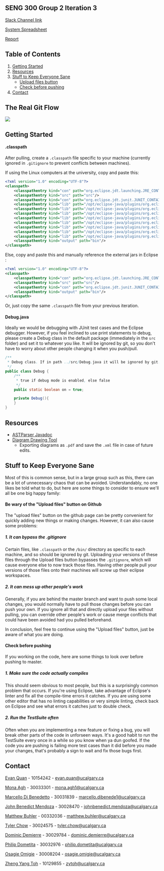 SENG 300 Group 2 Iteration 3
--------------------------

[Slack Channel link](https://seng300w2018g2i3.slack.com/)

[System Spreadsheet](https://docs.google.com/spreadsheets/d/1-xapWVodk4DW2dW3CrfHNiGbSCNzF-H4mEmOvLLXMmg/edit?usp=sharing)

[Report](https://docs.google.com/document/d/1QYiC9THKIPZ7UjDQpc4Mw9hxBc-GlB3OcXumWlKw9Eo/edit)

Table of Contents
-----------------
1. [Getting Started](#getting-started)
3. [Resources](#resources)
4. [Stuff to Keep Everyone Sane](#stuff-to-keep-everyone-sane)
    - [Upload files button](#be-wary-of-the-upload-files-button-on-github)
    - [Check before pushing](#check-before-pushing)
5. [Contact](#contact)

The Real Git Flow
-------------------------
<img src="https://i.redd.it/dsdbmyoirso01.jpg">


Getting Started
---------------

#### .classpath
After pulling, create a `.classpath` file specific to your machine (currently ignored in `.gitignore` to prevent conflicts between machines).

If using the Linux computers at the university, copy and paste this:

```xml
<?xml version="1.0" encoding="UTF-8"?>
<classpath>
	<classpathentry kind="con" path="org.eclipse.jdt.launching.JRE_CONTAINER/org.eclipse.jdt.internal.debug.ui.launcher.StandardVMType/JavaSE-1.8"/>
	<classpathentry kind="src" path="src"/>
	<classpathentry kind="con" path="org.eclipse.jdt.junit.JUNIT_CONTAINER/4"/>
	<classpathentry kind="lib" path="/opt/eclipse-java/plugins/org.eclipse.core.jobs_3.9.0.v20170322-0013.jar"/>
	<classpathentry kind="lib" path="/opt/eclipse-java/plugins/org.eclipse.equinox.common_3.9.0.v20170207-1454.jar"/>
	<classpathentry kind="lib" path="/opt/eclipse-java/plugins/org.eclipse.core.resources_3.12.0.v20170417-1558.jar"/>
	<classpathentry kind="lib" path="/opt/eclipse-java/plugins/org.eclipse.osgi_3.12.0.v20170512-1932.jar"/>
	<classpathentry kind="lib" path="/opt/eclipse-java/plugins/org.eclipse.core.contenttype_3.6.0.v20170207-1037.jar"/>
	<classpathentry kind="lib" path="/opt/eclipse-java/plugins/org.eclipse.equinox.preferences_3.7.0.v20170126-2132.jar"/>
	<classpathentry kind="lib" path="/opt/eclipse-java/plugins/org.eclipse.jdt.core_3.13.0.v20170516-1929.jar"/>
	<classpathentry kind="lib" path="/opt/eclipse-java/plugins/org.eclipse.core.runtime_3.13.0.v20170207-1030.jar"/>
	<classpathentry kind="output" path="bin"/>
</classpath>
```

Else, copy and paste this and manually reference the external jars in Eclipse :

```xml
<?xml version="1.0" encoding="UTF-8"?>
<classpath>
	<classpathentry kind="con" path="org.eclipse.jdt.launching.JRE_CONTAINER/org.eclipse.jdt.internal.debug.ui.launcher.StandardVMType/JavaSE-1.8"/>
	<classpathentry kind="src" path="src"/>
	<classpathentry kind="con" path="org.eclipse.jdt.junit.JUNIT_CONTAINER/4"/>
	<classpathentry kind="output" path="bin"/>
</classpath>
```

Or, just copy the same `.classpath` file from your previous iteration.

#### Debug.java
Ideally we would be debugging with JUnit test cases and the Eclipse debugger.
However, if you feel inclined to use print statements to debug, please create a Debug class in the default package (immediately in the `src` folder) and set it to whatever you like. It will be ignored by git, so you don't have to worry about other people changing it when you push/pull.
```java
/**
 * Debug class. If in path ../src/Debug.java it will be ignored by git.
 */
public class Debug {
	/**
	 * true if debug mode is enabled, else false
	 */
	public static boolean on = true;

	private Debug(){
	}
}
```

Resources
---------

- [ASTParser Javadoc](https://help.eclipse.org/mars/index.jsp?topic=%2Forg.eclipse.jdt.doc.isv%2Freference%2Fapi%2Forg%2Feclipse%2Fjdt%2Fcore%2Fdom%2FASTParser.html)
- [Diagram Drawing Tool](https://draw.io)
	- Exporting diagrams as `.pdf` and save the `.xml` file in case of future edits.


Stuff to Keep Everyone Sane
--------------

Most of this is common sense, but in a large group such as this, there can be a lot of unnecessary chaos that can be avoided. Understandably, no one likes be told what to do, but here are some things to consider to ensure we'll all be one big happy family:

#### Be wary of the "Upload files" button on Github
The "upload files" button on the github page can be pretty convenient for quickly adding new things or making changes. However, it can also cause some problems:
##### 1. It can bypass the .gitignore
Certain files, like `.classpath` or the `/bin/` directory as specific to each machine, and so should be ignored by git. Uploading your versions of these files through the Upload files button bypasses the `.gitignore`, which will cause everyone else to now track those files. Having other people pull your versions of those files onto their machines will screw up their eclipse workspaces.

##### 2. It can mess up other people's work

Generally, if you are behind the master branch and want to push some local changes, you would normally have to pull those changes before you can push your own. If you ignore all that and directly upload your files without pulling, you can override other people's work or cause merge conflicts that could have been avoided had you pulled beforehand.

In conclusion, feel free to continue using the "Upload files" button, just be aware of what you are doing.

#### Check before pushing

If you working on the code, here are some things to look over before pushing to master.

##### 1. Make sure the code actually compiles
This should seem obvious to most people, but this is a surprisingly common problem that occurs. If you're using Eclipse, take advantage of Eclipse's linter and fix all the compile-time errors it catches. If you are using some other editor that has no linting capabilities or very simple linting, check back on Eclipse and see what errors it catches just to double check.

##### 2. Run the TestSuite often
Often when you are implementing a new feature or fixing a bug, you will break other parts of the code in unforseen ways. It's a good habit to run the TestSuite every once in a while so you know when ya dun goofed. If the code you are pushing is failing more test cases than it did before you made your changes, that's probably a sign to wait and fix those bugs first.

Contact
------------

[Evan Quan](https://github.com/EvanQuan) - 10154242 - evan.quan@ucalgary.ca

[Mona Agh](https://github.com/Monaagh) - 30033301 - mona.agh1@ucalgary.ca

[Marcello Di Benedetto](https://github.com/Marcellod1) - 30031839 - marcello.dibenede1@ucalgary.ca

[John Benedict Mendoza](https://github.com/JBenedictM) - 30028470 - johnbenedict.mendoza@ucalgary.ca

[Matthew Buhler](https://github.com/Eventrope) - 00332036 - matthew.buhler@ucalgary.ca

[Tyler Chow](https://github.com/TylerChow) - 30024575 - tyler.chow@ucalgary.ca

[Dominic Demierre](https://github.com/dominic-demierre) - 30029784 - dominic.demierre@ucalgary.ca

[Philip Dometita](https://github.com/philipdometita) - 30032976 - philip.dometita@ucalgary.ca

[Osagie Omigie](https://github.com/osagieomigie) - 30008204 - osagie.omigie@ucalgary.ca

[Zheng Yang Toh](https://github.com/zytoh) - 10129855 - zytoh@ucalgary.ca
